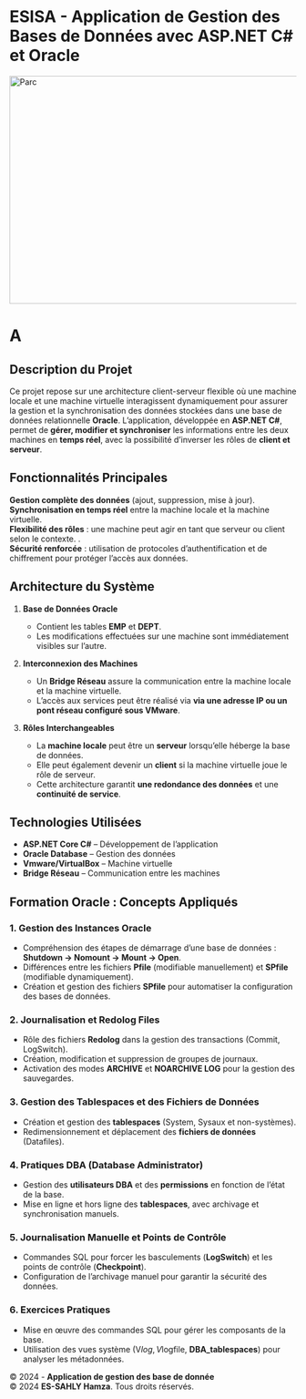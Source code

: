# ESISA - Application de Gestion des Bases de Données avec ASP.NET C# et Oracle
<img src="https://media.geeksforgeeks.org/wp-content/uploads/20231104142236/Message-Passing.png" alt="Parc" width="1300" height="400"/>

# A

## Description du Projet

Ce projet repose sur une architecture client-serveur flexible où une machine locale et une machine virtuelle interagissent dynamiquement pour assurer la gestion et la synchronisation des données stockées dans une base de données relationnelle **Oracle**.
L’application, développée en **ASP.NET C#**, permet de **gérer, modifier et synchroniser** les informations entre les deux machines en **temps réel**, avec la possibilité d’inverser les rôles de **client et serveur**.

## Fonctionnalités Principales

**Gestion complète des données** (ajout, suppression, mise à jour).  
**Synchronisation en temps réel** entre la machine locale et la machine virtuelle.  
**Flexibilité des rôles** : une machine peut agir en tant que serveur ou client selon le contexte.  .  
**Sécurité renforcée** : utilisation de protocoles d’authentification et de chiffrement pour protéger l’accès aux données.  

## Architecture du Système

1. **Base de Données Oracle**  
   - Contient les tables **EMP** et **DEPT**.  
   - Les modifications effectuées sur une machine sont immédiatement visibles sur l’autre.  

2. **Interconnexion des Machines**  
   - Un **Bridge Réseau** assure la communication entre la machine locale et la machine virtuelle.  
   - L’accès aux services peut être réalisé via **via une adresse IP ou un pont réseau configuré sous VMware**.  

3. **Rôles Interchangeables**  
   - La **machine locale** peut être un **serveur** lorsqu’elle héberge la base de données.  
   - Elle peut également devenir un **client** si la machine virtuelle joue le rôle de serveur.  
   - Cette architecture garantit **une redondance des données** et une **continuité de service**.

## Technologies Utilisées

- **ASP.NET Core C#** – Développement de l’application  
- **Oracle Database** – Gestion des données  
- **Vmware/VirtualBox** – Machine virtuelle  
- **Bridge Réseau** – Communication entre les machines

## Formation Oracle : Concepts Appliqués

### 1. Gestion des Instances Oracle
- Compréhension des étapes de démarrage d’une base de données : **Shutdown → Nomount → Mount → Open**.
- Différences entre les fichiers **Pfile** (modifiable manuellement) et **SPfile** (modifiable dynamiquement).
- Création et gestion des fichiers **SPfile** pour automatiser la configuration des bases de données.

### 2. Journalisation et Redolog Files
- Rôle des fichiers **Redolog** dans la gestion des transactions (Commit, LogSwitch).
- Création, modification et suppression de groupes de journaux.
- Activation des modes **ARCHIVE** et **NOARCHIVE LOG** pour la gestion des sauvegardes.

### 3. Gestion des Tablespaces et des Fichiers de Données
- Création et gestion des **tablespaces** (System, Sysaux et non-systèmes).
- Redimensionnement et déplacement des **fichiers de données** (Datafiles).

### 4. Pratiques DBA (Database Administrator)
- Gestion des **utilisateurs DBA** et des **permissions** en fonction de l’état de la base.
- Mise en ligne et hors ligne des **tablespaces**, avec archivage et synchronisation manuels.

### 5. Journalisation Manuelle et Points de Contrôle
- Commandes SQL pour forcer les basculements (**LogSwitch**) et les points de contrôle (**Checkpoint**).
- Configuration de l’archivage manuel pour garantir la sécurité des données.

### 6. Exercices Pratiques
- Mise en œuvre des commandes SQL pour gérer les composants de la base.
- Utilisation des vues système (V$log, V$logfile, **DBA_tablespaces**) pour analyser les métadonnées.

© 2024 - **Application de gestion des base de donnée**  
© 2024 **ES-SAHLY Hamza**. Tous droits réservés.

